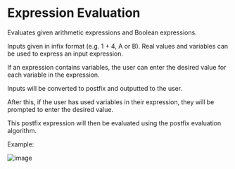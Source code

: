 # Expression Evaluation

Evaluates given arithmetic expressions and Boolean expressions.

Inputs given in infix format (e.g. 1 + 4, A or B). Real values and variables can be used to express an input expression.

If an expression contains variables, the user can enter the desired value for each variable in the expression.

Inputs will be converted to postfix and outputted to the user.

After this, if the user has used variables in their expression, they will be prompted to enter the desired value.

This postfix expression will then be evaluated using the postfix evaluation algorithm.

Example:

![image](https://github.com/PeterJacksonn/expression-evaluation/assets/45214509/924103e8-4f3b-4d99-a88b-37f33b46d387)

